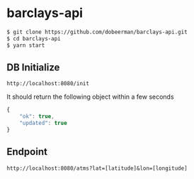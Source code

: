 # barclays-api

```bash
$ git clone https://github.com/dobeerman/barclays-api.git
$ cd barclays-api
$ yarn start
```

## DB Initialize

```
http://localhost:8080/init
```

It should return the following object within a few seconds

```js
{
    "ok": true,
    "updated": true
}
```

## Endpoint

```
http://localhost:8080/atms?lat=[latitude]&lon=[longitude]
```

